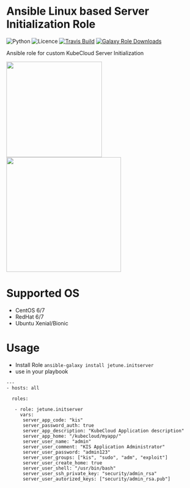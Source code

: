 # Ansible Linux based Server Initialization Role

![Python](https://img.shields.io/pypi/pyversions/testinfra.svg?style=flat)
![Licence](https://img.shields.io/github/license/kube-cloud/ansible-role-initserver.svg?style=flat)
[![Travis Build](https://img.shields.io/travis/kube-cloud/ansible-role-initserver.svg?style=flat)](https://travis-ci.com/kube-cloud/ansible-role-initserver)
[![Galaxy Role Downloads](https://img.shields.io/ansible/role/d/41894.svg?style=flat)](https://galaxy.ansible.com/jetune/initserver)

Ansible role for custom KubeCloud Server Initialization 

<a href="https://www.kube-cloud.com/"><img width="250" src="https://kube-cloud.com/images/branding/logo/kubecloud-logo-single_writing_horizontal_color_300x112px.png" /></a>
<a href="https://www.redhat.com/fr/technologies/management/ansible"><img width="300" src="https://getvectorlogo.com/wp-content/uploads/2019/01/red-hat-ansible-vector-logo.png" /></a>

# Supported OS

* CentOS 6/7
* RedHat 6/7
* Ubuntu Xenial/Bionic

# Usage

* Install Role ``` ansible-galaxy install jetune.initserver ```
* use in your playbook
```
---
- hosts: all

  roles:
   
   - role: jetune.initserver
     vars:
      server_app_code: "kis"
      server_password_auth: true
      server_app_description: "KubeCloud Application description"
      server_app_home: "/kubecloud/myapp/"
      server_user_name: "admin"
      server_user_comment: "KIS Application Administrator"
      server_user_password: "admin123"
      server_user_groups: ["kis", "sudo", "adm", "exploit"]
      server_user_create_home: true
      server_user_shell: "/usr/bin/bash"
      server_user_ssh_private_key: "security/admin_rsa"
      server_user_autorized_keys: ["security/admin_rsa.pub"]

```
